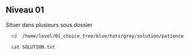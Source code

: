 ## Niveau 01
Situer dans plusieurs sous dossier
```sh
  cd  /home/level/01_choice_tree/blue/hats/grey/solution/patience
```
```sh
  cat SOLUTION.txt
```

